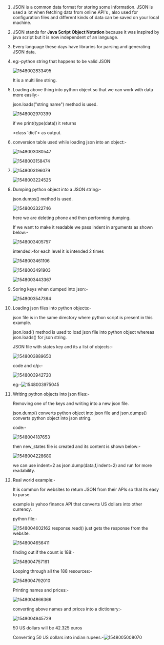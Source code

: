 1. JSON is a common data format for storing some information. JSON is used a lot when fetching data from online API's , also used for configuration files and different kinds of data can be saved on your local machine.

2. JSON stands for **Java Script Object Notation** because it was inspired by java script but it is now independent of an language.

3. Every language these days have libraries for parsing and generating JSON data.

4. eg:-python string that happens to be valid JSON

   ![1548002833495](C:\Users\lchitrag\AppData\Roaming\Typora\typora-user-images\1548002833495.png) 

   It is a multi line string. 

5. Loading above thing into python object so that we can work with data more easily:-

   json.loads("string name") method is used.

   ![1548002970399](C:\Users\lchitrag\AppData\Roaming\Typora\typora-user-images\1548002970399.png) 

   if we print(type(data)) it returns 

   <class 'dict'> as output.

6. conversion table used while loading json into an object:-

   ![1548003080547](C:\Users\lchitrag\AppData\Roaming\Typora\typora-user-images\1548003080547.png) 

   ![1548003158474](C:\Users\lchitrag\AppData\Roaming\Typora\typora-user-images\1548003158474.png) 

7. ![1548003196079](C:\Users\lchitrag\AppData\Roaming\Typora\typora-user-images\1548003196079.png) 

   ![1548003224525](C:\Users\lchitrag\AppData\Roaming\Typora\typora-user-images\1548003224525.png) 

8. Dumping python object into a JSON string:-

   json.dumps() method is used.

   ![1548003322746](C:\Users\lchitrag\AppData\Roaming\Typora\typora-user-images\1548003322746.png) 

   here we are deleting phone and then performing dumping.

   If we want to make it readable we pass indent in arguments as shown below:-

   ![1548003405757](C:\Users\lchitrag\AppData\Roaming\Typora\typora-user-images\1548003405757.png) 

   intended:-for each level it is intended 2 times

   ![1548003461106](C:\Users\lchitrag\AppData\Roaming\Typora\typora-user-images\1548003461106.png) 

   ![1548003491903](C:\Users\lchitrag\AppData\Roaming\Typora\typora-user-images\1548003491903.png) 

   ![1548003443367](C:\Users\lchitrag\AppData\Roaming\Typora\typora-user-images\1548003443367.png) 

9. Soring keys when dumped into json:-

   ![1548003547364](C:\Users\lchitrag\AppData\Roaming\Typora\typora-user-images\1548003547364.png) 

10. Loading json files into python objects:-

    json file is in the same directory where python script is present in this example.

    json.load() method is used to load json file into python object whereas json.loads() for json string.

    JSON file with states key and its a list of objects:-

    ![1548003889650](C:\Users\lchitrag\AppData\Roaming\Typora\typora-user-images\1548003889650.png) 

    code and o/p:-

    ![1548003942720](C:\Users\lchitrag\AppData\Roaming\Typora\typora-user-images\1548003942720.png) 

    eg:-![1548003975045](C:\Users\lchitrag\AppData\Roaming\Typora\typora-user-images\1548003975045.png) 

11. Writing python objects into json files:-

    Removing one of the keys and writing into a new json file.

    json.dump() converts python object into json file and json.dumps() converts python object into json string.

    code:-

    ![1548004187653](C:\Users\lchitrag\AppData\Roaming\Typora\typora-user-images\1548004187653.png) 

    then new_states file is created and its content is shown below:-

    ![1548004228680](C:\Users\lchitrag\AppData\Roaming\Typora\typora-user-images\1548004228680.png) 

    we can use indent=2 as json.dump(data,f,indent=2) and run for more readability.

12. Real world example:-

    It is common for websites to return JSON from their APIs so that its easy to parse.

    example is yahoo finance API that converts US dollars into other currency.

    python file:-

    ![1548004602162](C:\Users\lchitrag\AppData\Roaming\Typora\typora-user-images\1548004602162.png) response.read() just gets the response from the website.

    ![1548004656411](C:\Users\lchitrag\AppData\Roaming\Typora\typora-user-images\1548004656411.png)

    finding out if the count is 188:-

    ![1548004757161](C:\Users\lchitrag\AppData\Roaming\Typora\typora-user-images\1548004757161.png) 

    Looping through all the 188 resources:-

    ![1548004792010](C:\Users\lchitrag\AppData\Roaming\Typora\typora-user-images\1548004792010.png) 

    Printing names and prices:-

    ![1548004866366](C:\Users\lchitrag\AppData\Roaming\Typora\typora-user-images\1548004866366.png) 

    converting above names and prices into a dictionary:-

    ![1548004945729](C:\Users\lchitrag\AppData\Roaming\Typora\typora-user-images\1548004945729.png) 

    50 US dollars will be 42.325 euros

    Converting 50 US dollars into indian rupees:-![1548005008070](C:\Users\lchitrag\AppData\Roaming\Typora\typora-user-images\1548005008070.png) 

    